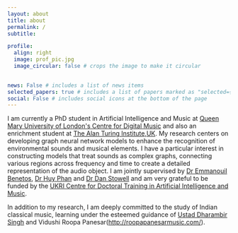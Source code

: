 ```yaml
---
layout: about
title: about
permalink: /
subtitle: 

profile:
  align: right
  image: prof_pic.jpg
  image_circular: false # crops the image to make it circular
  

news: False # includes a list of news items
selected_papers: true # includes a list of papers marked as "selected={true}"
social: False # includes social icons at the bottom of the page
---
```


I am currently a PhD student in Artificial Intelligence and Music at [Queen Mary University of London's Centre for Digital Music](https://www.c4dm.eecs.qmul.ac.uk/) and also an enrichment student at [The Alan Turing Institute,UK](https://www.turing.ac.uk/). My research centers on developing  graph neural network models to enhance the recognition of environmental sounds and musical elements. I have a particular interest in constructing models that treat sounds as complex graphs, connecting various regions across frequency and time to create a detailed representation of the audio object. I am jointly supervised by [Dr Emmanouil Benetos](http://www.eecs.qmul.ac.uk/~emmanouilb/), [Dr Huy Phan](https://pquochuy.github.io/) and [Dr Dan Stowell](http://mcld.co.uk/research/) and am very grateful to be funded by the [UKRI Centre for Doctoral Training in Artificial Intelligence and Music](https://www.aim.qmul.ac.uk/).

In addition to my research, I am deeply committed to the study of Indian classical music, learning under the esteemed guidance of [Ustad Dharambir Singh](http://www.dharambir.com/about-2-2/) and Vidushi Roopa Panesar(http://roopapanesarmusic.com/).
